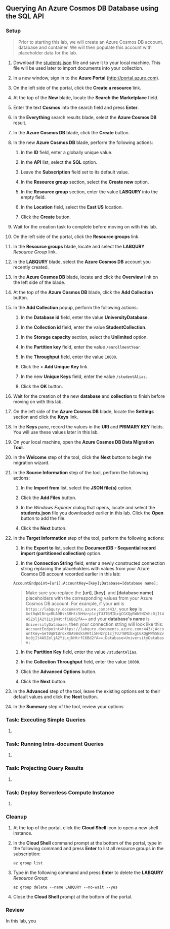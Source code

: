 ## Querying An Azure Cosmos DB Database using the SQL API



### Setup

> Prior to starting this lab, we will create an Azure Cosmos DB account, database and container. We will then populate this account with placeholder data for the lab.

1. Download the [students.json](files/students.json) file and save it to your local machine. This file will be used later to import documents into your collection.

1. In a new window, sign in to the **Azure Portal** (<http://portal.azure.com>).

1. On the left side of the portal, click the **Create a resource** link.

1. At the top of the **New** blade, locate the **Search the Marketplace** field.

1. Enter the text **Cosmos** into the search field and press **Enter**.

1. In the **Everything** search results blade, select the **Azure Cosmos DB** result.

1. In the **Azure Cosmos DB** blade, click the **Create** button.

1. In the new **Azure Cosmos DB** blade, perform the following actions:

    1. In the **ID** field, enter a globally unique value.

    1. In the **API** list, select the **SQL** option.

    1. Leave the **Subscription** field set to its default value.

    1. In the **Resource group** section, select the **Create new** option.

    1. In the **Resource group** section, enter the value **LABQURY**  into the empty field.

    1. In the **Location** field, select the **East US** location.

    1. Click the **Create** button.

1. Wait for the creation task to complete before moving on with this lab.  

1. On the left side of the portal, click the **Resource groups** link.

1. In the **Resource groups** blade, locate and select the **LABQURY** *Resource Group* link.

1. In the **LABQURY** blade, select the **Azure Cosmos DB** account you recently created.

1. In the **Azure Cosmos DB** blade, locate and click the **Overview** link on the left side of the blade.

1. At the top of the **Azure Cosmos DB** blade, click the **Add Collection** button.

1. In the **Add Collection** popup, perform the following actions:

    1. In the **Database id** field, enter the value **UniversityDatabase**.

    1. In the **Collection id** field, enter the value **StudentCollection**.

    1. In the **Storage capacity** section, select the **Unlimited** option.

    1. In the **Partition key** field, enter the value ``/enrollmentYear``.

    1. In the **Throughput** field, enter the value ``10000``.

    1. Click the **+ Add Unique Key** link.

    1. In the new **Unique Keys** field, enter the value ``/studentAlias``.

    1. Click the **OK** button.

1. Wait for the creation of the new **database** and **collection** to finish before moving on with this lab.

1. On the left side of the **Azure Cosmos DB** blade, locate the **Settings** section and click the **Keys** link.

1. In the **Keys** pane, record the values in the **URI** and **PRIMARY KEY** fields. You will use these values later in this lab.

1. On your local machine, open the **Azure Cosmos DB Data Migration Tool**.

1. In the **Welcome** step of the tool, click the **Next** button to begin the migration wizard.

1. In the **Source Information** step of the tool, perform the following actions:

    1. In the **Import from** list, select the **JSON file(s)** option.

    1. Click the **Add Files** button.

    1. In the *Windows Explorer* dialog that opens, locate and select the **students.json** file you downloaded earlier in this lab. Click the **Open** button to add the file.

    1. Click the **Next** button.

1. In the **Target Information** step of the tool, perform the following actions:

    1. In the **Export to** list, select the **DocumentDB - Sequential record import (partitioned collection)** option.

    1. In the **Connection String** field, enter a newly constructed connection string replacing the placeholders with values from your Azure Cosmos DB account recorded earlier in this lab:

    ```
    AccountEndpoint=[uri];AccountKey=[key];Database=[database name];
    ```
    
    > Make sure you replace the **[uri]**, **[key]**, and **[database name]** placeholders with the corresponding values from your Azure Cosmos DB account. For example, if your **uri** is ``https://labqury.documents.azure.com:443/``, your **key** is ``Get0qW1BrqxRUA9BskSRHti5HHzrp1cjTUJTBMIbxgCGXQgRWh5NZvhc0jIt4A5ZoljA2YiLxjNHtrfC6Bd2fA==`` and your **database's name** is ``UniversityDatabase``, then your connection string will look like this: ```AccountEndpoint=https://labqury.documents.azure.com:443/;AccountKey=Get0qW1BrqxRUA9BskSRHti5HHzrp1cjTUJTBMIbxgCGXQgRWh5NZvhc0jIt4A5ZoljA2YiLxjNHtrfC6Bd2fA==;Database=UniversityDatabase;```

    1. In the **Partition Key** field, enter the value ``/studentAlias``.

    1. In the **Collection Throughput** field, enter the value ``10000``.

    1. Click the **Advanced Options** button.

    1. Click the **Next** button.

1. In the **Advanced** step of the tool, leave the existing options set to their default values and click the **Next** button.

1. In the **Summary** step of the tool, review your options

### Task: Executing Simple Queries

1.

### Task: Running Intra-document Queries

1.

### Task: Projecting Query Results

1.

### Task: Deploy Serverless Compute Instance

1.

### Cleanup

1. At the top of the portal, click the **Cloud Shell** icon to open a new shell instance.

1. In the **Cloud Shell** command prompt at the bottom of the portal, type in the following command and press **Enter** to list all resource groups in the subscription:

    ```
    az group list
    ```

1. Type in the following command and press **Enter** to delete the **LABQURY** *Resource Group*:

    ```
    az group delete --name LABQURY --no-wait --yes
    ```

1. Close the **Cloud Shell** prompt at the bottom of the portal.

### Review

In this lab, you